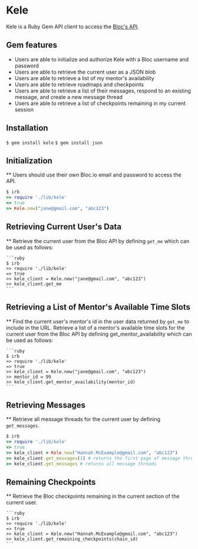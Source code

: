 # Kele
Kele is a Ruby Gem API client to access the [Bloc's API](http://docs.blocapi.apiary.io/#).

## Gem features
- Users are able to initialize and authorize Kele with a Bloc username and password
- Users are able to retrieve the current user as a JSON blob
- Users are able to retrieve a list of my mentor's availability
- Users are able to retrieve roadmaps and checkpoints
- Users are able to retrieve a list of their messages, respond to an existing message, and create a new message thread
- Users are able to retrieve a list of checkpoints remaining in my current session

## Installation

  `$ gem install kele`
  `$ gem install json`

## Initialization
  ** Users should use their own Bloc.io email and password to access the API.

  ```ruby
  $ irb
  >> require './lib/kele'
  => true
  >> Kele.new("jane@gmail.com", "abc123")
  ```

## Retrieving Current User's Data

  ** Retrieve the current user from the Bloc API by defining `get_me` which can be used as follows:

    ```ruby
    $ irb
    >> require './lib/kele'
    => true
    >> kele_client = Kele.new("jane@gmail.com", "abc123")
    >> kele_client.get_me
    ```
## Retrieving a List of Mentor's Available Time Slots
  ** Find the current user's mentor's id in the user data returned by `get_me` to include in the URL. Retrieve a list of a mentor's available time slots for the current user from the Bloc API by defining get_mentor_availability which can be used as follows:

    ```ruby
    $ irb
    >> require './lib/kele'
    => true
    >> kele_client = Kele.new("jane@gmail.com", "abc123")
    >> mentor_id = 99
    >> kele_client.get_mentor_availability(mentor_id)
    ```
## Retrieving Messages
  ** Retrieve all message threads for the current user by defining `get_messages`.

  ```ruby
  $ irb
  >> require './lib/kele'
  => true
  >> kele_client = Kele.new("Hannah.McExample@gmail.com", "abc123")
  >> kele_client.get_messages(1) # returns the first page of message threads
  >> kele_client.get_messages # returns all message threads
  ```

## Remaining Checkpoints
  ** Retrieve the Bloc checkpoints remaining in the current section of the current user.

    ```ruby
    $ irb
    >> require './lib/kele'
    => true
    >> kele_client = Kele.new("Hannah.McExample@gmail.com", "abc123")
    >> kele_client.get_remaining_checkpoints(chain_id)
    ```
